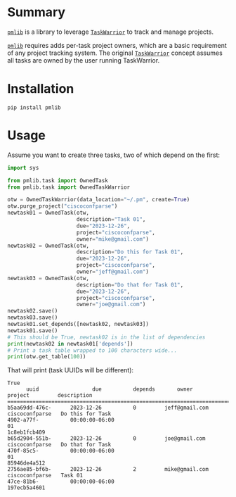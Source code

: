 # Summary

[`pmlib`][1] is a library to leverage [`TaskWarrior`][2] to track and manage projects.

[`pmlib`][1] requires adds per-task project owners, which are a basic requirement of any project tracking system.  The original [`TaskWarrior`][2] concept assumes all tasks are owned by the user running TaskWarrior.

# Installation

`pip install pmlib`

# Usage

Assume you want to create three tasks, two of which depend on the first:

```python
import sys

from pmlib.task import OwnedTask
from pmlib.task import OwnedTaskWarrior

otw = OwnedTaskWarrior(data_location="~/.pm", create=True)
otw.purge_project("ciscoconfparse")
newtask01 = OwnedTask(otw,
                      description="Task 01",
                      due="2023-12-26",
                      project="ciscoconfparse",
                      owner="mike@gmail.com")
newtask02 = OwnedTask(otw,
                      description="Do this for Task 01",
                      due="2023-12-26",
                      project="ciscoconfparse",
                      owner="jeff@gmail.com")
newtask03 = OwnedTask(otw,
                      description="Do that for Task 01",
                      due="2023-12-26",
                      project="ciscoconfparse",
                      owner="joe@gmail.com")
newtask02.save()
newtask03.save()
newtask01.set_depends([newtask02, newtask03])
newtask01.save()
# This should be True, newtask02 is in the list of dependencies
print(newtask02 in newtask01['depends'])
# Print a task table wrapped to 100 characters wide...
print(otw.get_table(100))
```

That will print (task UUIDs will be different):

```none
True
      uuid                 due          depends       owner           project         description
====================================================================================================
b5aa69dd-476c-      2023-12-26          0         jeff@gmail.com   ciscoconfparse   Do this for Task
4902-a77f-          00:00:00-06:00                                                  01
1c8eb1fcb409
b65d2904-551b-      2023-12-26          0         joe@gmail.com    ciscoconfparse   Do that for Task
470f-85c5-          00:00:00-06:00                                                  01
85946de4a512
2756ae85-bf6b-      2023-12-26          2         mike@gmail.com   ciscoconfparse   Task 01
47ce-81b6-          00:00:00-06:00
197ecb5a4601
```

 [1]: https://github.com/mpenning/pmlib
 [2]: https://github.com/GothenburgBitFactory/taskwarrior

